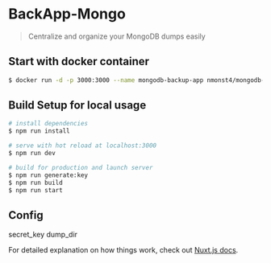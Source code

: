 # BackApp-Mongo

> Centralize and organize your MongoDB dumps easily

## Start with docker container

``` bash
$ docker run -d -p 3000:3000 --name mongodb-backup-app nmonst4/mongodb-backup-app
```

## Build Setup for local usage

``` bash
# install dependencies
$ npm run install

# serve with hot reload at localhost:3000
$ npm run dev

# build for production and launch server
$ npm run generate:key
$ npm run build
$ npm run start
```

## Config

secret_key
dump_dir


For detailed explanation on how things work, check out [Nuxt.js docs](https://nuxtjs.org).

